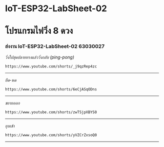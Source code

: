 # IoT-ESP32-LabSheet-02
# โปรแกรมไฟวิ่ง 8 ดวง


### ส่งงาน  IoT-ESP32-LabSheet-02 63030027

*วิ่งไปสุดปลายทางแล้ววิ่งกลับ (ping-pong)*
```
https://www.youtube.com/shorts/_j9qzRep4zc
```
---

*ยืด-หด*
```
https://www.youtube.com/shorts/6eCjASqODns
```
---

*ขยายออก*
```
https://www.youtube.com/shorts/zwTSjpXBYS0
```
---

*ยุบเข้า*
```
https://www.youtube.com/shorts/yVZCrZxsoQ0
```
---



